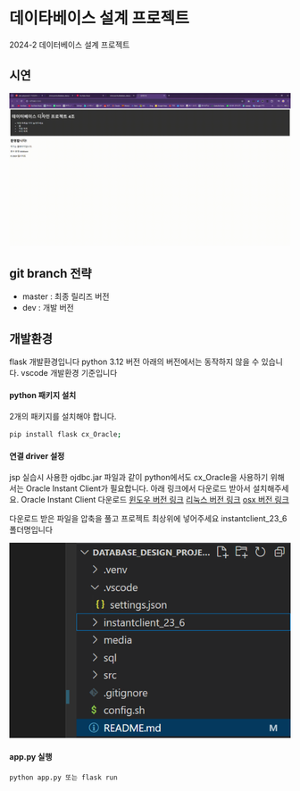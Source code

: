 # 데이타베이스 설계 프로젝트
2024-2 데이터베이스 설계 프로젝트

## 시연
<p align="center">
  <img src="media/시연.gif">
</p>

## git branch 전략
- master : 최종 릴리즈 버전
- dev : 개발 버전

## 개발환경

flask 개발환경입니다
python 3.12 버전 아래의 버전에서는 동작하지 않을 수 있습니다.
vscode 개발환경 기준입니다


#### python 패키지 설치
2개의 패키지를 설치해야 합니다.
```bash
pip install flask cx_Oracle;
```

#### 연결 driver 설정
jsp 실습시 사용한 ojdbc.jar 파일과 같이 python에서도 cx_Oracle을 사용하기 위해서는 Oracle Instant Client가 필요합니다.
아래 링크에서 다운로드 받아서 설치해주세요.
Oracle Instant Client 다운로드
[윈도우 버전 링크](https://download.oracle.com/otn_software/nt/instantclient/2360000/instantclient-basic-windows.x64-23.6.0.24.10.zip)
[리눅스 버전 링크](https://download.oracle.com/otn_software/linux/instantclient/2360000/instantclient-basic-linux.x64-23.6.0.24.10.zip)
[osx 버전 링크](https://download.oracle.com/otn_software/mac/instantclient/233023/instantclient-basic-macos.arm64-23.3.0.23.09-1.dmg)

다운로드 받은 파일을 압축을 풀고 
프로젝트 최상위에 넣어주세요
instantclient_23_6 폴더명입니다
<p align="center">
  <img src="media/image.png">
</p>

#### app.py 실행
```bash
python app.py 또는 flask run
```










